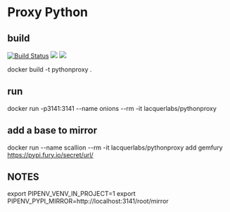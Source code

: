 # Proxy Python

## build

[![Build Status](https://drone.whamcat.com/api/badges/LacquerLabs/pythonproxy/status.svg)](https://drone.whamcat.com/LacquerLabs/pythonproxy)
[![](https://images.microbadger.com/badges/version/lacquerlabs/pythonproxy.svg)](https://hub.docker.com/repository/docker/lacquerlabs/pythonproxy)
[![](https://images.microbadger.com/badges/image/lacquerlabs/pythonproxy.svg)](https://hub.docker.com/repository/docker/lacquerlabs/pythonproxy)


docker build -t pythonproxy .

## run

docker run -p3141:3141 --name onions --rm -it lacquerlabs/pythonproxy

## add a base to mirror

docker run --name scallion --rm -it lacquerlabs/pythonproxy add gemfury https://pypi.fury.io/secret/url/

## NOTES

export PIPENV_VENV_IN_PROJECT=1
export PIPENV_PYPI_MIRROR=http://localhost:3141/root/mirror

